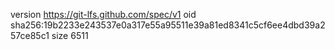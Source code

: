 version https://git-lfs.github.com/spec/v1
oid sha256:19b2233e243537e0a317e55a95511e39a81ed8341c5cf6ee4dbd39a257ce85c1
size 6511
